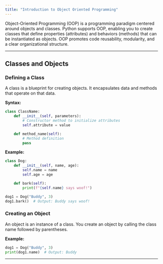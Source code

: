 ```yaml
---
title: "Introduction to Object Oriented Programming"
---
```


Object-Oriented Programming (OOP) is a programming paradigm centered around objects and classes. Python supports OOP, enabling you to create classes that define properties (attributes) and behaviors (methods) that can be instantiated as objects. OOP promotes code reusability, modularity, and a clear organizational structure.

---

## Classes and Objects

### Defining a Class

A class is a blueprint for creating objects. It encapsulates data and methods that operate on that data. 

**Syntax:**
```python
class ClassName:
    def __init__(self, parameters):
        # Constructor method to initialize attributes
        self.attribute = value

    def method_name(self):
        # Method definition
        pass
```

**Example:**
```python
class Dog:
    def __init__(self, name, age):
        self.name = name
        self.age = age

    def bark(self):
        print(f"{self.name} says woof!")

dog1 = Dog("Buddy", 3)
dog1.bark()  # Output: Buddy says woof!
```

### Creating an Object

An object is an instance of a class. You create an object by calling the class name followed by parentheses.

**Example:**
```python
dog1 = Dog("Buddy", 3)
print(dog1.name)  # Output: Buddy
```

---
